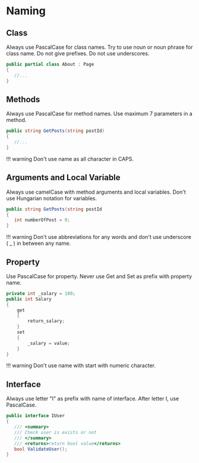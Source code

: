 # Naming

## Class

Always use PascalCase for class names. Try to use noun or noun phrase for class name. Do not give prefixes. Do not use underscores.

```cs
public partial class About : Page
{
   //...
}
```

## Methods

Always use PascalCase for method names. Use maximum 7 parameters in a method.

```cs
public string GetPosts(string postId)
{
   //...
}
```

!!! warning
    Don't use name as all character in CAPS.

## Arguments and Local Variable

Always use camelCase with method arguments and local variables. Don't use Hungarian notation for variables.

```cs
public string GetPosts(string postId
{
   int numberOfPost = 0;
}
```

!!! warning
    Don't use abbreviations for any words and don't use underscore ( _ ) in between any name.

## Property

Use PascalCase for property. Never use Get and Set as prefix with property name.

```cs
private int _salary = 100;
public int Salary
{
    get
    {
        return_salary;
    }
    set
    {
        _salary = value;
    }
}
```

!!! warning
    Don't use name with start with numeric character.

## Interface

Always use letter "I" as prefix with name of interface. After letter I, use PascalCase.

```cs
public interface IUser
{
   /// <summary>
   /// Check user is exists or not
   /// </summary>
   /// <returns>return bool value</returns>
   bool ValidateUser();
}
```
